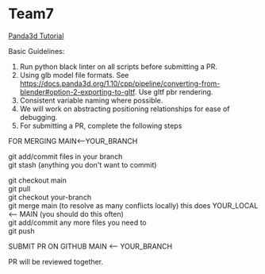 
# Team7

[Panda3d Tutorial](https://youtube.com/playlist?list=PL1P11yPQAo7oEAGuPcqMnn9ZWHLWP3-Lc&si=_vDtTTLGbpZNZa94)

Basic Guidelines:

1. Run python black linter on all scripts before submitting a PR.
2. Using glb model file formats. See https://docs.panda3d.org/1.10/cpp/pipeline/converting-from-blender#option-2-exporting-to-gltf. Use gltf pbr rendering.
3. Consistent variable naming where possible.
4. We will work on abstracting positioning relationships for ease of debugging.
5. For submitting a PR, complete the following steps

FOR MERGING MAIN<--YOUR_BRANCH

git add/commit files in your branch  
git stash (anything you don't want to commit)

git checkout main    
git pull  
git checkout your-branch   
git merge main (to resolve as many conflicts locally) this does YOUR_LOCAL <-- MAIN (you should do this often)   
git add/commit any more files you need to   
git push

SUBMIT PR ON GITHUB MAIN <-- YOUR_BRANCH

PR will be reviewed together.
